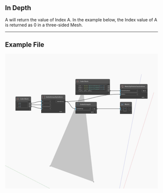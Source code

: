 ## In Depth
A will return the value of Index A. In the example below, the Index value of A is returned as 0 in a three-sided Mesh.
___
## Example File

![A](./Autodesk.DesignScript.Geometry.IndexGroup.A_img.jpg)

